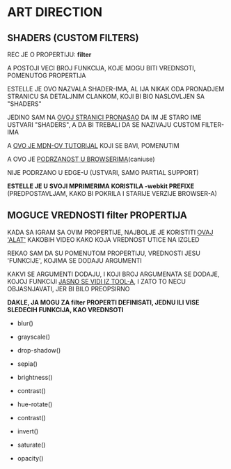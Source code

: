 # ART DIRECTION

## SHADERS (CUSTOM FILTERS)

REC JE O PROPERTIJU: **filter**

A POSTOJI VECI BROJ FUNKCIJA, KOJE MOGU BITI VREDNSOTI, POMENUTOG PROPERTIJA

ESTELLE JE OVO NAZVALA SHADER-IMA, AL IJA NIKAK ODA PRONADJEM STRANICU SA DETALJNIM CLANKOM, KOJI BI BIO NASLOVLJEN SA "SHADERS"

JEDINO SAM NA [OVOJ STRANICI PRONASAO](https://developers.google.com/web/updates/2013/03/Introduction-to-Custom-Filters-aka-CSS-Shaders) DA IM JE STARO IME USTVARI "SHADERS", A DA BI TREBALI DA SE NAZIVAJU CUSTOM FILTER-IMA

A [OVO JE MDN-OV TUTORIJAL](https://developer.mozilla.org/en-US/docs/Web/CSS/filter) KOJI SE BAVI, POMENUTIM

A OVO JE [PODRZANOST U BROWSERIMA](https://caniuse.com/#feat=css-filters)(caniuse)

NIJE PODRZANO U EDGE-U (USTVARI, SAMO PARTIAL SUPPORT)

**ESTELLE JE U SVOJI MPRIMERIMA KORISTILA -webkit PREFIXE** (PREDPOSTAVLJAM, KAKO BI POKRILA I STARIJE VERZIJE BROWSER-A)

## MOGUCE VREDNOSTI filter PROPERTIJA

KADA SA IGRAM SA OVIM PROPERTIJE, NAJBOLJE JE KORISTITI [OVAJ 'ALAT'](http://html5-demos.appspot.com/static/css/filters/index.html) KAKOBIH VIDEO KAKO KOJA VREDNOST UTICE NA IZGLED

REKAO SAM DA SU POMENUTOM PROPERTIJU, VREDNOSTI JESU 'FUNKCIJE', KOJIMA SE DODAJU ARGUMENTI

KAKVI SE ARGUMENTI DODAJU, I KOJI BROJ ARGUMENATA SE DODAJE, KOJOJ FUNKCIJI [JASNO SE VIDI IZ TOOL-A](http://html5-demos.appspot.com/static/css/filters/index.html), I ZATO TO NECU OBJASNJAVATI, JER BI BILO PREOPSIRNO

**DAKLE, JA MOGU ZA filter PROPERTI DEFINISATI, JEDNU ILI VISE SLEDECIH FUNKCIJA, KAO VREDNSOTI**

- blur()

- grayscale()

- drop-shadow()

- sepia()

- brightness()

- contrast()

- hue-rotate()

- contrast()

- invert()

- saturate()

- opacity()